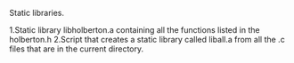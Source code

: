 Static libraries.

1.Static library libholberton.a containing all the functions listed in the holberton.h
2.Script that creates a static library called liball.a from all the .c files that are in the current directory.

